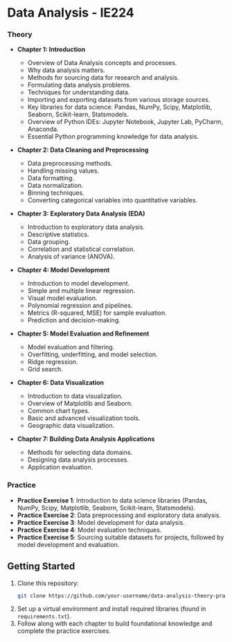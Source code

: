 # Data Analysis - IE224

### Theory

- **Chapter 1: Introduction**
  - Overview of Data Analysis concepts and processes.
  - Why data analysis matters.
  - Methods for sourcing data for research and analysis.
  - Formulating data analysis problems.
  - Techniques for understanding data.
  - Importing and exporting datasets from various storage sources.
  - Key libraries for data science: Pandas, NumPy, Scipy, Matplotlib, Seaborn, Scikit-learn, Statsmodels.
  - Overview of Python IDEs: Jupyter Notebook, Jupyter Lab, PyCharm, Anaconda.
  - Essential Python programming knowledge for data analysis.

- **Chapter 2: Data Cleaning and Preprocessing**
  - Data preprocessing methods.
  - Handling missing values.
  - Data formatting.
  - Data normalization.
  - Binning techniques.
  - Converting categorical variables into quantitative variables.

- **Chapter 3: Exploratory Data Analysis (EDA)**
  - Introduction to exploratory data analysis.
  - Descriptive statistics.
  - Data grouping.
  - Correlation and statistical correlation.
  - Analysis of variance (ANOVA).

- **Chapter 4: Model Development**
  - Introduction to model development.
  - Simple and multiple linear regression.
  - Visual model evaluation.
  - Polynomial regression and pipelines.
  - Metrics (R-squared, MSE) for sample evaluation.
  - Prediction and decision-making.

- **Chapter 5: Model Evaluation and Refinement**
  - Model evaluation and filtering.
  - Overfitting, underfitting, and model selection.
  - Ridge regression.
  - Grid search.

- **Chapter 6: Data Visualization**
  - Introduction to data visualization.
  - Overview of Matplotlib and Seaborn.
  - Common chart types.
  - Basic and advanced visualization tools.
  - Geographic data visualization.

- **Chapter 7: Building Data Analysis Applications**
  - Methods for selecting data domains.
  - Designing data analysis processes.
  - Application evaluation.

### Practice

- **Practice Exercise 1**: Introduction to data science libraries (Pandas, NumPy, Scipy, Matplotlib, Seaborn, Scikit-learn, Statsmodels).
- **Practice Exercise 2**: Data preprocessing and exploratory data analysis.
- **Practice Exercise 3**: Model development for data analysis.
- **Practice Exercise 4**: Model evaluation techniques.
- **Practice Exercise 5**: Sourcing suitable datasets for projects, followed by model development and evaluation.

## Getting Started

1. Clone this repository:
    ```bash
    git clone https://github.com/your-username/data-analysis-theory-practice.git
    ```
2. Set up a virtual environment and install required libraries (found in `requirements.txt`).
3. Follow along with each chapter to build foundational knowledge and complete the practice exercises.

